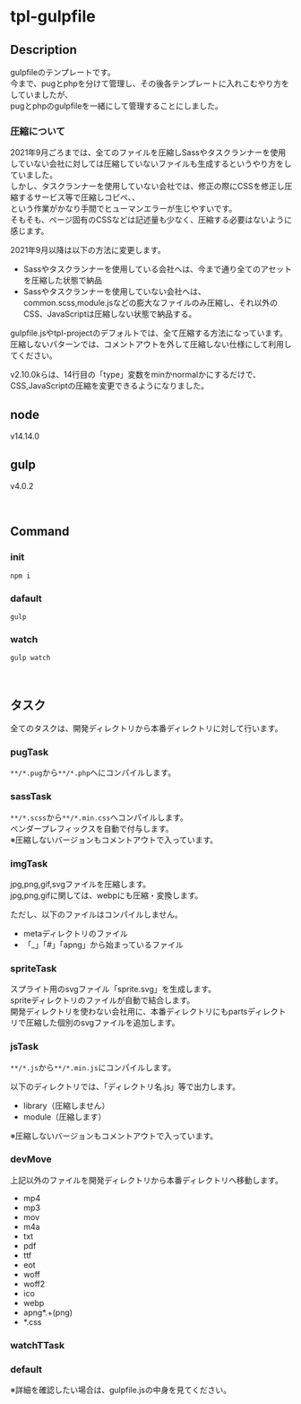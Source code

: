 # tpl-gulpfile


## Description
gulpfileのテンプレートです。  
今まで、pugとphpを分けて管理し、その後各テンプレートに入れこむやり方をしていましたが、  
pugとphpのgulpfileを一緒にして管理することにしました。  

### 圧縮について
2021年9月ごろまでは、全てのファイルを圧縮しSassやタスクランナーを使用していない会社に対しては圧縮していないファイルも生成するというやり方をしていました。  
しかし、タスクランナーを使用していない会社では、修正の際にCSSを修正し圧縮するサービス等で圧縮しコピペ、、  
という作業がかなり手間でヒューマンエラーが生じやすいです。  
そもそも、ページ固有のCSSなどは記述量も少なく、圧縮する必要はないように感じます。

2021年9月以降は以下の方法に変更します。
- Sassやタスクランナーを使用している会社へは、今まで通り全てのアセットを圧縮した状態で納品
- Sassやタスクランナーを使用していない会社へは、common.scss,module.jsなどの膨大なファイルのみ圧縮し、それ以外のCSS、JavaScriptは圧縮しない状態で納品する。


gulpfile.jsやtpl-projectのデフォルトでは、全て圧縮する方法になっています。  
圧縮しないパターンでは、コメントアウトを外して圧縮しない仕様にして利用してください。

v2.10.0kらは、14行目の「type」変数をminかnormalかにするだけで、CSS,JavaScriptの圧縮を変更できるようになりました。



## node
v14.14.0


## gulp
v4.0.2

<br>

## Command

### init
```
npm i
```

### dafault
```
gulp
```

### watch
```
gulp watch
```

<br>

## タスク

全てのタスクは、開発ディレクトリから本番ディレクトリに対して行います。  

### pugTask
`**/*.pug`から`**/*.php`へにコンパイルします。

### sassTask
`**/*.scss`から`**/*.min.css`へコンパイルします。  
ベンダープレフィックスを自動で付与します。  
※圧縮しないバージョンもコメントアウトで入っています。

### imgTask
jpg,png,gif,svgファイルを圧縮します。  
jpg,png,gifに関しては、webpにも圧縮・変換します。  
  
ただし、以下のファイルはコンパイルしません。
+ metaディレクトリのファイル
+ 「_」「#」「apng」から始まっているファイル

### spriteTask
スプライト用のsvgファイル「sprite.svg」を生成します。  
spriteディレクトリのファイルが自動で結合します。  
開発ディレクトリを使わない会社用に、本番ディレクトリにもpartsディレクトリで圧縮した個別のsvgファイルを追加します。

### jsTask
`**/*.js`から`**/*.min.js`にコンパイルします。  

以下のディレクトリでは、「ディレクトリ名.js」等で出力します。
+ library（圧縮しません）
+ module（圧縮します）

※圧縮しないバージョンもコメントアウトで入っています。

### devMove
上記以外のファイルを開発ディレクトリから本番ディレクトリへ移動します。
+ mp4
+ mp3
+ mov
+ m4a
+ txt
+ pdf
+ ttf
+ eot
+ woff
+ woff2
+ ico
+ webp
+ apng*.+(png)
+ *.css

### watchTTask

### default


※詳細を確認したい場合は、gulpfile.jsの中身を見てください。
